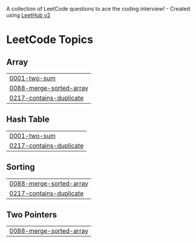 A collection of LeetCode questions to ace the coding interview! - Created using [LeetHub v2](https://github.com/arunbhardwaj/LeetHub-2.0)
<!---LeetCode Topics Start-->
# LeetCode Topics
## Array
|  |
| ------- |
| [0001-two-sum](https://github.com/daviddzwu/LeetCode/tree/master/0001-two-sum) |
| [0088-merge-sorted-array](https://github.com/daviddzwu/LeetCode/tree/master/0088-merge-sorted-array) |
| [0217-contains-duplicate](https://github.com/daviddzwu/LeetCode/tree/master/0217-contains-duplicate) |
## Hash Table
|  |
| ------- |
| [0001-two-sum](https://github.com/daviddzwu/LeetCode/tree/master/0001-two-sum) |
| [0217-contains-duplicate](https://github.com/daviddzwu/LeetCode/tree/master/0217-contains-duplicate) |
## Sorting
|  |
| ------- |
| [0088-merge-sorted-array](https://github.com/daviddzwu/LeetCode/tree/master/0088-merge-sorted-array) |
| [0217-contains-duplicate](https://github.com/daviddzwu/LeetCode/tree/master/0217-contains-duplicate) |
## Two Pointers
|  |
| ------- |
| [0088-merge-sorted-array](https://github.com/daviddzwu/LeetCode/tree/master/0088-merge-sorted-array) |
<!---LeetCode Topics End-->
